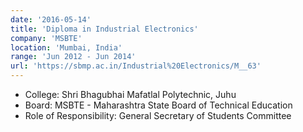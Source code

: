```yaml
---
date: '2016-05-14'
title: 'Diploma in Industrial Electronics'
company: 'MSBTE'
location: 'Mumbai, India'
range: 'Jun 2012 - Jun 2014'
url: 'https://sbmp.ac.in/Industrial%20Electronics/M__63'
---
```


- College: Shri Bhagubhai Mafatlal Polytechnic, Juhu
- Board: MSBTE - Maharashtra State Board of Technical Education
- Role of Responsibility: General Secretary of Students Committee
